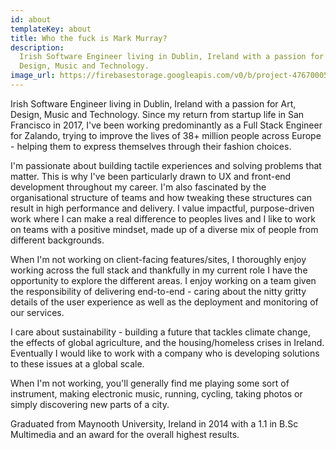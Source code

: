 ```yaml
---
id: about
templateKey: about
title: Who the fuck is Mark Murray?
description:
  Irish Software Engineer living in Dublin, Ireland with a passion for Art,
  Design, Music and Technology.
image_url: https://firebasestorage.googleapis.com/v0/b/project-4767000521921178323.appspot.com/o/images%2Fmark.jpg?alt=media&token=94362653-9e33-4c10-8dd2-9299098d4b5e
---
```


Irish Software Engineer living in Dublin, Ireland with a passion for Art,
Design, Music and Technology. Since my return from startup life in San Francisco
in 2017, I've been working predominantly as a Full Stack Engineer for Zalando,
trying to improve the lives of 38+ million people across Europe - helping them
to express themselves through their fashion choices.

I'm passionate about building tactile experiences and solving problems that
matter. This is why I've been particularly drawn to UX and front-end development
throughout my career. I'm also fascinated by the organisational structure of
teams and how tweaking these structures can result in high performance and
delivery. I value impactful, purpose-driven work where I can make a real
difference to peoples lives and I like to work on teams with a positive mindset,
made up of a diverse mix of people from different backgrounds.

When I'm not working on client-facing features/sites, I thoroughly enjoy working
across the full stack and thankfully in my current role I have the opportunity
to explore the different areas. I enjoy working on a team given the
responsibility of delivering end-to-end - caring about the nitty gritty details
of the user experience as well as the deployment and monitoring of our services.

I care about sustainability - building a future that tackles climate change, the
effects of global agriculture, and the housing/homeless crises in Ireland.
Eventually I would like to work with a company who is developing solutions to
these issues at a global scale.

When I'm not working, you'll generally find me playing some sort of instrument,
making electronic music, running, cycling, taking photos or simply discovering
new parts of a city.

Graduated from Maynooth University, Ireland in 2014 with a 1.1 in B.Sc
Multimedia and an award for the overall highest results.
